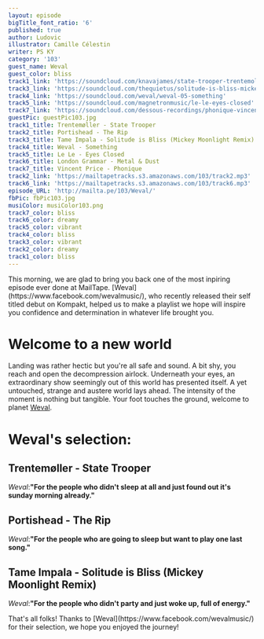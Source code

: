 ```yaml
---
layout: episode
bigTitle_font_ratio: '6'
published: true
author: Ludovic
illustrator: Camille Célestin
writer: PS KY
category: '103'
guest_name: Weval
guest_color: bliss
track1_link: 'https://soundcloud.com/knavajames/state-trooper-trentemoller-mix'
track3_link: 'https://soundcloud.com/thequietus/solitude-is-bliss-mickey-moonlight-remix'
track4_link: 'https://soundcloud.com/weval/weval-05-something'
track5_link: 'https://soundcloud.com/magnetronmusic/le-le-eyes-closed'
track7_link: 'https://soundcloud.com/dessous-recordings/phonique-vincent-price'
guestPic: guestPic103.jpg
track1_title: Trentemøller - State Trooper
track2_title: Portishead - The Rip
track3_title: Tame Impala - Solitude is Bliss (Mickey Moonlight Remix)
track4_title: Weval - Something
track5_title: Le Le - Eyes Closed
track6_title: London Grammar - Metal & Dust
track7_title: Vincent Price - Phonique
track2_link: 'https://mailtapetracks.s3.amazonaws.com/103/track2.mp3'
track6_link: 'https://mailtapetracks.s3.amazonaws.com/103/track6.mp3'
episode_URL: 'http://mailta.pe/103/Weval/'
fbPic: fbPic103.jpg
musiColor: musiColor103.png
track7_color: bliss
track6_color: dreamy
track5_color: vibrant
track4_color: bliss
track3_color: vibrant
track2_color: dreamy
track1_color: bliss
---
```

<p id="introduction">This morning, we are glad to bring you back one of the most inpiring episode ever done at MailTape. [Weval](https://www.facebook.com/wevalmusic/), who recently released their self titled debut on Kompakt, helped us to make a playlist we hope will inspire you confidence and determination in whatever life brought you.</p>

# Welcome to a new world

Landing was rather hectic but you're all safe and sound. A bit shy, you reach and open the decompression airlock. Underneath your eyes, an extraordinary show seemingly out of this world has presented itself. A yet untouched, strange and austere world lays ahead. The intensity of the moment is nothing but tangible. Your foot touches the ground, welcome to planet [Weval](https://www.facebook.com/wevalmusic/).

# Weval's selection:

## Trentemøller - State Trooper
_Weval_:**"**For the people who didn't sleep at all and just found out it's sunday morning already.**"**

## Portishead - The Rip
_Weval_:**"**For the people who are going to sleep but want to play one last song.**"**

## Tame Impala - Solitude is Bliss (Mickey Moonlight Remix)
_Weval_:**"**For the people who didn't party and just woke up, full of energy.**"**

<p id="outroduction">That's all folks! Thanks to [Weval](https://www.facebook.com/wevalmusic/) for their selection, we hope you enjoyed the journey!</p>
